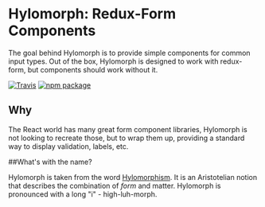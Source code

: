 # Hylomorph: Redux-Form Components

The goal behind Hylomorph is to provide simple components for common input types. Out of the box, Hylomorph is designed to work with redux-form, but components should work without it.

[![Travis][build-badge]][build]
[![npm package][npm-badge]][npm]

## Why

The React world has many great form component libraries, Hylomorph is not looking to recreate those, but to wrap them up, providing a standard way to display validation, labels, etc.

##What's with the name?

Hylomorph is taken from the word [Hylomorphism](https://en.wikipedia.org/wiki/Hylomorphism). It is an Aristotelian notion that describes the combination of *form* and matter. Hylomorph is pronounced with a long "i" - high-luh-morph.

[build-badge]: https://img.shields.io/travis/user/repo/master.png?style=flat-square
[build]: https://travis-ci.org/user/repo

[npm-badge]: https://img.shields.io/npm/v/hylomorph.png?style=flat-square
[npm]: https://www.npmjs.org/package/hylomorph

[coveralls-badge]: https://img.shields.io/coveralls/user/repo/master.png?style=flat-square
[coveralls]: https://coveralls.io/github/user/repo
